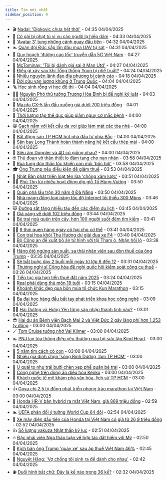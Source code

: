 ```yaml
---
title: Tim mới nhất
sidebar_position: 9
---
```


<!-- vnexpress-tin-moi-nhat:START -->
- 🎬 [Nadal: &#39;Djokovic chưa hết thời&#39;](https://vnexpress.net/nadal-djokovic-chua-het-thoi-4869981.html) - 04:35 04/04/2025
- 🐎 [Cô gái bị phạt tù vì vu cáo người lạ hiếp dâm](https://vnexpress.net/co-gai-bi-phat-tu-vi-vu-cao-nguoi-la-hiep-dam-4869973.html) - 04:33 04/04/2025
- 🦍 [&#39;Avatar 3&#39; tung những cảnh quay đầu tiên](https://vnexpress.net/avatar-3-tung-nhung-canh-quay-dau-tien-4869818.html) - 04:32 04/04/2025
- 🏊 [Quân đội Đức sắp lần đầu mua UAV tự sát](https://vnexpress.net/quan-doi-duc-sap-lan-dau-mua-uav-tu-sat-4869817.html) - 04:31 04/04/2025
- 🎊 [Quy hoạch &#39;đường cao tốc&#39; truyền dẫn 5G Việt Nam](https://vnexpress.net/quy-hoach-duong-cao-toc-truyen-dan-5g-viet-nam-4869928.html) - 04:27 04/04/2025
- 🎃 [McTominay: &#39;Tôi bị đánh giá sai ở Man Utd&#39;](https://vnexpress.net/mctominay-toi-bi-danh-gia-sai-o-man-utd-4869914.html) - 04:27 04/04/2025
- 🧰 [Điều gì xảy sau khi Tổng thống Yoon bị phế truất?](https://vnexpress.net/dieu-gi-xay-sau-khi-tong-thong-yoon-bi-phe-truat-4869888.html) - 04:24 04/04/2025
- 🔭 [Nhiều nguyên lãnh đạo địa phương bị cảnh cáo](https://vnexpress.net/nhieu-nguyen-lanh-dao-dia-phuong-bi-canh-cao-4869570.html) - 04:18 04/04/2025
- 🫶 [Đời cửu vạn lương khủng ở Trung Quốc](https://vnexpress.net/doi-cuu-van-luong-khung-o-trung-quoc-4869899.html) - 04:04 04/04/2025
- 🪜 [Học sinh rỗng vì học để thi](https://vnexpress.net/hoc-sinh-rong-tuech-vi-hoc-de-thi-4869877.html) - 04:04 04/04/2025
- 👨‍🏫 [Nguyên Phó thủ tướng Trương Hòa Bình bị đề nghị kỷ luật](https://vnexpress.net/nguyen-pho-thu-tuong-truong-hoa-binh-bi-de-nghi-ky-luat-4869951.html) - 04:03 04/04/2025
- 🎊 [Mazda CX-5 lần đầu xuống giá dưới 700 triệu đồng](https://vnexpress.net/mazda-cx-5-lan-dau-xuong-gia-duoi-700-trieu-dong-4869851.html) - 04:01 04/04/2025
- 🎊 [Thời lượng tập thể dục giúp giảm nguy cơ mắc bệnh](https://vnexpress.net/thoi-luong-tap-the-duc-giup-giam-nguy-co-mac-benh-4869656.html) - 04:00 04/04/2025
- 😺 [Gạch nấm với kết cấu da voi giúp làm mát các tòa nhà](https://vnexpress.net/gach-nam-voi-ket-cau-da-voi-giup-lam-mat-cac-toa-nha-4869340.html) - 04:00 04/04/2025
- 🐘 [Bất động sản TP HCM hút nhà đầu tư phía Bắc](https://vnexpress.net/bat-dong-san-tp-hcm-hut-nha-dau-tu-phia-bac-4869950.html) - 04:00 04/04/2025
- 🌁 [Sân bay Long Thành hoàn thành nâng hệ kết cấu thép mái](https://vnexpress.net/san-bay-long-thanh-hoan-thanh-nang-he-ket-cau-thep-mai-4869903.html) - 04:00 04/04/2025
- 🐲 [Siêu âm Doppler và 4D có giống nhau?](https://vnexpress.net/sieu-am-doppler-va-4d-co-giong-nhau-4869850.html) - 04:00 04/04/2025
- 🤓 [Thủ đoạn vờ thân thiết lo đám tang cho nạn nhân](https://vnexpress.net/thu-doan-vo-than-thiet-lo-dam-tang-cho-nan-nhan-4869952.html) - 03:58 04/04/2025
- 💪 [Rùa tung đòn thần tốc khiến con mồi &#39;bốc hơi&#39;](https://vnexpress.net/rua-tung-don-than-toc-khien-con-moi-boc-hoi-4869949.html) - 03:58 04/04/2025
- 🎓 [Ông Trump nêu điều kiện để giảm thuế](https://vnexpress.net/ong-trump-neu-dieu-kien-de-giam-thue-4869859.html) - 03:53 04/04/2025
- 🫣 [Nhật Bản phát triển loạt tên lửa &#39;chống xâm lược&#39;](https://vnexpress.net/nhat-ban-phat-trien-loat-ten-lua-chong-xam-luoc-4869813.html) - 03:51 04/04/2025
- 🧑‍💻 [Phú Thọ lùi nhiều hoạt động dịp giỗ Tổ Hùng Vương](https://vnexpress.net/phu-tho-lui-nhieu-hoat-dong-dip-gio-to-hung-vuong-4869910.html) - 03:50 04/04/2025
- 🐲 [Quán phá lấu trộn 30 năm ở Đà Nẵng](https://vnexpress.net/quan-pha-lau-tron-30-nam-o-da-nang-4868369.html) - 03:50 04/04/2025
- 🌝 [Nhà mạng đồng loại nâng tốc độ Internet tối thiểu 300 Mbps](https://vnexpress.net/nha-mang-dong-loai-nang-toc-do-internet-toi-thieu-300-mbps-4868526.html) - 03:46 04/04/2025
- 😺 [Đường sắt tăng nhiều tàu đến các điểm du lịch](https://vnexpress.net/duong-sat-tang-nhieu-tau-den-cac-diem-du-lich-4869897.html) - 03:45 04/04/2025
- 🐎 [Giá vàng về dưới 102 triệu đồng](https://vnexpress.net/gia-vang-ve-quanh-vung-102-trieu-dong-4869913.html) - 03:44 04/04/2025
- 🎡 [Bé trai ngủ quên trên cây, hơn 100 người suốt đêm tìm kiếm](https://vnexpress.net/be-trai-ngu-quen-tren-cay-hon-100-nguoi-suot-dem-tim-kiem-4869925.html) - 03:41 04/04/2025
- 👨‍🏫 [9 thói quen hàng ngày có hại cho cơ thể](https://vnexpress.net/9-thoi-quen-hang-ngay-co-hai-cho-co-the-4869941.html) - 03:41 04/04/2025
- 🦆 [Con trai hoa khôi Thu Hương dự giải đua xe F4](https://vnexpress.net/con-trai-hoa-khoi-thu-huong-du-giai-dua-xe-f4-4869862.html) - 03:40 04/04/2025
- 🚦 [Bộ Công an đề xuất bỏ án tử hình với tội Tham ô, Nhận hối lộ](https://vnexpress.net/bo-cong-an-de-xuat-bo-an-tu-hinh-voi-toi-tham-o-nhan-hoi-lo-4869907.html) - 03:38 04/04/2025
- 💫 [Hãng ôtô ngừng sản xuất, sa thải nhân viên sau đòn thuế của ông Trump](https://vnexpress.net/hang-oto-ngung-san-xuat-sa-thai-nhan-vien-sau-don-thue-cua-ong-trump-4869809.html) - 03:35 04/04/2025
- 🎉 [Sẽ bắt buộc dạy 2 buổi mỗi ngày từ lớp 6 đến 12](https://vnexpress.net/se-bat-buoc-day-2-buoi-moi-ngay-tu-lop-6-den-12-4869874.html) - 03:31 04/04/2025
- 🌋 [Thượng nghị sĩ Cộng hòa đề nghị quốc hội kiểm soát công cụ thuế](https://vnexpress.net/thuong-nghi-si-cong-hoa-de-nghi-quoc-hoi-kiem-soat-cong-cu-thue-4869881.html) - 03:26 04/04/2025
- 🤖 [Tiếp tục gia hạn tiền thuê đất năm 2025](https://vnexpress.net/tiep-tuc-gia-han-tien-thue-dat-nam-2025-4869806.html) - 03:24 04/04/2025
- 🦏 [Real phải dùng thủ môn 19 tuổi](https://vnexpress.net/real-phai-dung-thu-mon-19-tuoi-4869787.html) - 03:15 04/04/2025
- 🦩 [Khoảnh khắc đẹp qua bốn mùa tổ chức Kun Marathon](https://vnexpress.net/khoanh-khac-dep-qua-bon-mua-to-chuc-kun-marathon-4869144.html) - 03:15 04/04/2025
- 👺 [Ba đại học hàng đầu bắt tay phát triển khoa học công nghệ](https://vnexpress.net/ba-dai-hoc-hang-dau-bat-tay-phat-trien-khoa-hoc-cong-nghe-4869723.html) - 03:09 04/04/2025
- 🧑‍🏫 [Hải Dương và Hưng Yên từng sáp nhập thành tỉnh nào?](https://vnexpress.net/crossword-giai-o-chu-o-chu-hai-duong-va-hung-yen-tung-sap-nhap-thanh-tinh-nao-4869013.html) - 03:01 04/04/2025
- 😎 [Hai dự án Bệnh viện Bạch Mai 2 và Việt Đức 2 gây lãng phí hơn 1.253 tỷ đồng](https://vnexpress.net/hai-du-an-benh-vien-bach-mai-2-va-viet-duc-2-gay-lang-phi-hon-1-253-ty-dong-4869883.html) - 03:00 04/04/2025
- 🪄 [Tom Cruise tưởng nhớ Val Kilmer](https://vnexpress.net/tom-cruise-tuong-nho-val-kilmer-4869820.html) - 03:00 04/04/2025
- 🏊 [PNJ lan tỏa thông điệp yêu thương qua bộ sưu tập Kind Heart](https://vnexpress.net/pnj-lan-toa-thong-diep-yeu-thuong-qua-bo-suu-tap-kind-heart-4869885.html) - 03:00 04/04/2025
- 💃 [5 năm tìm cách có con](https://vnexpress.net/5-nam-tim-cach-co-con-4869865.html) - 03:00 04/04/2025
- 🦆 [Nhiều gia đình chọn &#39;sống Bình Dương, làm TP HCM&#39;](https://vnexpress.net/nhieu-gia-dinh-chon-song-binh-duong-lam-tp-hcm-4869848.html) - 03:00 04/04/2025
- 🎊 [U quái to như trái bưởi chèn xẹp phế quản bé trai](https://vnexpress.net/u-quai-to-nhu-trai-buoi-chen-xep-phe-quan-be-trai-4869668.html) - 03:00 04/04/2025
- 👺 [Công nghệ trên dòng áo điều hòa Kenko](https://vnexpress.net/cong-nghe-tren-dong-ao-dieu-hoa-kenko-4869569.html) - 03:00 04/04/2025
- 🎡 [Khách quốc tế mê khám phá văn hóa, lịch sử TP HCM](https://vnexpress.net/khach-quoc-te-me-kham-pha-van-hoa-lich-su-tp-hcm-4868172.html) - 03:00 04/04/2025
- 👍 [Goya chi 2,5 tỷ đồng phát triển phong trào marathon tại Việt Nam](https://vnexpress.net/goya-chi-2-5-ty-dong-phat-trien-phong-trao-marathon-tai-viet-nam-4866770.html) - 03:00 04/04/2025
- 🐎 [Honda HR-V bản hybrid ra mắt Việt Nam, giá 869 triệu đồng](https://vnexpress.net/honda-hr-v-ban-hybrid-ra-mat-viet-nam-gia-869-trieu-dong-4869471.html) - 02:59 04/04/2025
- 🏊 [UEFA phản đối ý tưởng World Cup 64 đội](https://vnexpress.net/uefa-phan-doi-y-tuong-world-cup-64-doi-4869802.html) - 02:54 04/04/2025
- 🦩 [Xe máy điện đầu tiên của Honda tại Việt Nam có giá từ 26,9 triệu đồng](https://vnexpress.net/xe-may-dien-dau-tien-cua-honda-tai-viet-nam-co-gia-tu-26-9-trieu-dong-4869576.html) - 02:52 04/04/2025
- 👍 [Số lượng yakuza Nhật thấp kỷ lục](https://vnexpress.net/so-luong-yakuza-nhat-thap-ky-luc-4869814.html) - 02:51 04/04/2025
- 🔥 [Đặc phái viên Nga thảo luận về hợp tác đất hiếm với Mỹ](https://vnexpress.net/dac-phai-vien-nga-thao-luan-ve-hop-tac-dat-hiem-voi-my-4869791.html) - 02:50 04/04/2025
- 💄 [Kịch bản ông Trump &#39;quay xe&#39; sau áp thuế Việt Nam 46%](https://vnexpress.net/trump-ap-thue-toan-cau-chung-khoan-lao-doc-4869819.html) - 02:45 04/04/2025
- 🤡 [Nguyệt Hằng: &#39;Vợ chồng tôi sinh ra để dành cho nhau&#39;](https://vnexpress.net/nguyet-hang-vo-chong-toi-sinh-ra-de-danh-cho-nhau-4866467.html) - 02:42 04/04/2025
- ⛽️ [Đuổi hình bắt chữ: Đây là kế nào trong 36 kế?](https://vnexpress.net/duoi-hinh-bat-chu-day-la-ke-nao-trong-36-ke-4869860.html) - 02:32 04/04/2025<!-- vnexpress-tin-moi-nhat:END -->
